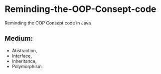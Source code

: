 # Reminding-the-OOP-Consept-code
Reminding the OOP Consept code in Java

## Medium:
- Abstraction, 
- Interface, 
- Inheritance,
- Polymorphism
